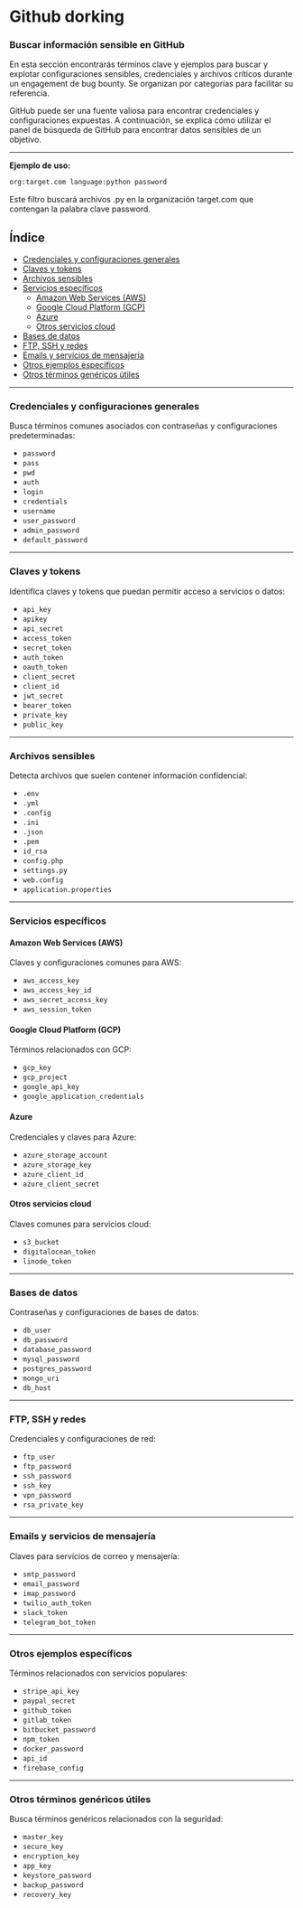 # Github dorking

### Buscar información sensible en GitHub
En esta sección encontrarás términos clave y ejemplos para buscar y explotar configuraciones sensibles, credenciales y archivos críticos durante un engagement de bug bounty. Se organizan por categorías para facilitar su referencia.

GitHub puede ser una fuente valiosa para encontrar credenciales y configuraciones expuestas. A continuación, se explica cómo utilizar el panel de búsqueda de GitHub para encontrar datos sensibles de un objetivo.

---

**Ejemplo de uso:**
```bash
org:target.com language:python password
```
Este filtro buscará archivos .py en la organización target.com que contengan la palabra clave password.

## Índice
- [Credenciales y configuraciones generales](#credenciales-y-configuraciones-generales)
- [Claves y tokens](#claves-y-tokens)
- [Archivos sensibles](#archivos-sensibles)
- [Servicios específicos](#servicios-específicos)
  - [Amazon Web Services (AWS)](#amazon-web-services-aws)
  - [Google Cloud Platform (GCP)](#google-cloud-platform-gcp)
  - [Azure](#azure)
  - [Otros servicios cloud](#otros-servicios-cloud)
- [Bases de datos](#bases-de-datos)
- [FTP, SSH y redes](#ftp-ssh-y-redes)
- [Emails y servicios de mensajería](#emails-y-servicios-de-mensajería)
- [Otros ejemplos específicos](#otros-ejemplos-específicos)
- [Otros términos genéricos útiles](#otros-términos-genéricos-útiles)

---

### Credenciales y configuraciones generales
Busca términos comunes asociados con contraseñas y configuraciones predeterminadas:
- `password`
- `pass`
- `pwd`
- `auth`
- `login`
- `credentials`
- `username`
- `user_password`
- `admin_password`
- `default_password`

---

### Claves y tokens
Identifica claves y tokens que puedan permitir acceso a servicios o datos:
- `api_key`
- `apikey`
- `api_secret`
- `access_token`
- `secret_token`
- `auth_token`
- `oauth_token`
- `client_secret`
- `client_id`
- `jwt_secret`
- `bearer_token`
- `private_key`
- `public_key`

---

### Archivos sensibles
Detecta archivos que suelen contener información confidencial:
- `.env`
- `.yml`
- `.config`
- `.ini`
- `.json`
- `.pem`
- `id_rsa`
- `config.php`
- `settings.py`
- `web.config`
- `application.properties`

---

### Servicios específicos

#### Amazon Web Services (AWS)
Claves y configuraciones comunes para AWS:
- `aws_access_key`
- `aws_access_key_id`
- `aws_secret_access_key`
- `aws_session_token`

#### Google Cloud Platform (GCP)
Términos relacionados con GCP:
- `gcp_key`
- `gcp_project`
- `google_api_key`
- `google_application_credentials`

#### Azure
Credenciales y claves para Azure:
- `azure_storage_account`
- `azure_storage_key`
- `azure_client_id`
- `azure_client_secret`

#### Otros servicios cloud
Claves comunes para servicios cloud:
- `s3_bucket`
- `digitalocean_token`
- `linode_token`

---

### Bases de datos
Contraseñas y configuraciones de bases de datos:
- `db_user`
- `db_password`
- `database_password`
- `mysql_password`
- `postgres_password`
- `mongo_uri`
- `db_host`

---

### FTP, SSH y redes
Credenciales y configuraciones de red:
- `ftp_user`
- `ftp_password`
- `ssh_password`
- `ssh_key`
- `vpn_password`
- `rsa_private_key`

---

### Emails y servicios de mensajería
Claves para servicios de correo y mensajería:
- `smtp_password`
- `email_password`
- `imap_password`
- `twilio_auth_token`
- `slack_token`
- `telegram_bot_token`

---

### Otros ejemplos específicos
Términos relacionados con servicios populares:
- `stripe_api_key`
- `paypal_secret`
- `github_token`
- `gitlab_token`
- `bitbucket_password`
- `npm_token`
- `docker_password`
- `api_id`
- `firebase_config`

---

### Otros términos genéricos útiles
Busca términos genéricos relacionados con la seguridad:
- `master_key`
- `secure_key`
- `encryption_key`
- `app_key`
- `keystore_password`
- `backup_password`
- `recovery_key`
